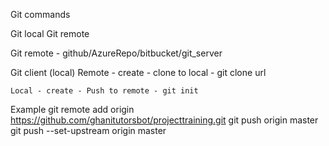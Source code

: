Git commands

Git local
Git remote

Git remote - github/AzureRepo/bitbucket/git_server

Git client (local) 
    Remote - create - clone to local - git clone url


    Local - create - Push to remote - git init
 
 Example
    git remote add origin https://github.com/ghanitutorsbot/projecttraining.git
    git push origin master
    git push --set-upstream origin master

